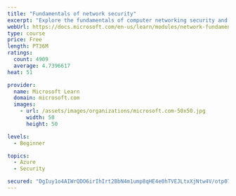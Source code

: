 ```yaml
---
title: "Fundamentals of network security"
excerpt: "Explore the fundamentals of computer networking security and monitoring."
webUrl: https://docs.microsoft.com/en-us/learn/modules/network-fundamentals-2/
type: course
price: Free
length: PT36M
ratings:
  count: 4909
  average: 4.7396617
heat: 51

provider:
  name: Microsoft Learn
  domain: microsoft.com
  images:
    - url: /assets/images/organizations/microsoft.com-50x50.jpg
      width: 50
      height: 50

levels:
  - Beginner

topics:
  - Azure
  - Security

secured: "DgIuy1o4AIWrQDO6irIhIrt2BbN4m1ump8qHE4e0hTVEJLtxXjNtw4V/otp07tzkGX/TsguM8Q5zZztD5Eex6AN7NJCyZtOvCjoZvBdzLDhq4XDGVf6BL5n7kg/nsEBFTHLnPBfcFQuw0DTOz+gaVyQinC8ZXrY3BEKfRY15jxrjN2LU/4bSoSSwlubVoTyZTceIsH2D1YxAWWlu0DvvYuoOlMK0SLjNNWdUviRXYQNeo74QI83B3kLmfQpSTy74btEyY+FmJarUhEP8ETpdGvzguub/YWn7TwE/eZfN/7US/RWYdqGIuP7WfX3nvepzej7VEai+52/GAf03qfKuy839zQVzxcV5pffWMi4mgALMr0uetbFIw5dQj9oaf1OyW5aXFQsxaKkEem/kVnQJUcMXFsxm0SDuvo3DnShLWag=;V7I81IgItUMX5sEsRt2IkQ=="
---
```


